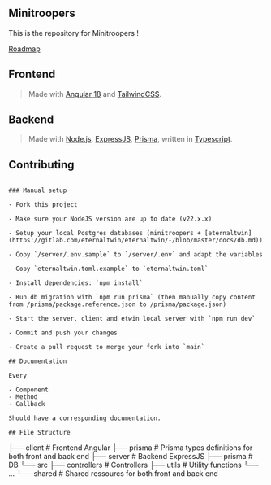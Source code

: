 ## Minitroopers

This is the repository for Minitroopers !

[Roadmap](https://gitlab.com/eternaltwin/minitroopers/minitroopers/-/wikis/Roadmap)

## Frontend

> Made with [Angular 18](https://angular.dev/) and [TailwindCSS](https://tailwindcss.com/).

## Backend

> Made with [Node.js](https://nodejs.org/en/), [ExpressJS](https://expressjs.com/), [Prisma](https://prisma.io/), written in [Typescript](https://www.typescriptlang.org/).

## Contributing

<!-- ### Automated setup (linux only)

Requires docker and docker compose (see [here](https://docs.docker.com/engine/install/))

```bash
bash <(curl -fsSL https://gitlab.com/eternaltwin/minitroopers/minitroopers/-/raw/main/setup.sh?ref_type=heads)    -->
```

### Manual setup

- Fork this project

- Make sure your NodeJS version are up to date (v22.x.x)

- Setup your local Postgres databases (minitroopers + [eternaltwin](https://gitlab.com/eternaltwin/eternaltwin/-/blob/master/docs/db.md))

- Copy `/server/.env.sample` to `/server/.env` and adapt the variables

- Copy `eternaltwin.toml.example` to `eternaltwin.toml`

- Install dependencies: `npm install`

- Run db migration with `npm run prisma` (then manually copy content from /prisma/package.reference.json to /prisma/package.json)

- Start the server, client and etwin local server with `npm run dev`

- Commit and push your changes

- Create a pull request to merge your fork into `main`

## Documentation

Every

- Component
- Method
- Callback

Should have a corresponding documentation.

## File Structure

```
├── client                  # Frontend Angular
├── prisma                  # Prisma types definitions for both front and back end
├── server                  # Backend ExpressJS
    ├── prisma              # DB
    └── src
        ├── controllers     # Controllers
        ├── utils           # Utility functions
        └── ...
└── shared                  # Shared ressourcs for both front and back end
```
